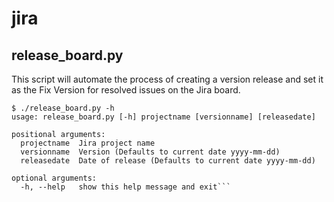 # jira

## release_board.py
This script will automate the process of creating a version release and set it as the Fix Version for resolved issues on the Jira board. 

```
$ ./release_board.py -h
usage: release_board.py [-h] projectname [versionname] [releasedate]

positional arguments:
  projectname  Jira project name
  versionname  Version (Defaults to current date yyyy-mm-dd)
  releasedate  Date of release (Defaults to current date yyyy-mm-dd)

optional arguments:
  -h, --help   show this help message and exit```
